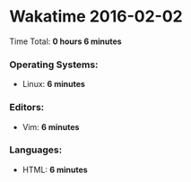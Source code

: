 # Wakatime 2016-02-02

Time Total: **0 hours 6 minutes**

### Operating Systems:
- Linux: **6 minutes** 

### Editors:
- Vim: **6 minutes** 

### Languages:
- HTML: **6 minutes** 

